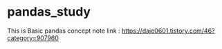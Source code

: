 # pandas_study
This is Basic pandas concept note
link : https://daje0601.tistory.com/46?category=907960
